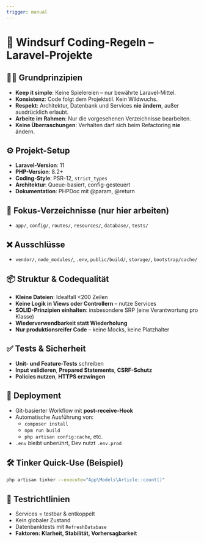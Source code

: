 ```yaml
---
trigger: manual
---
```


# 🌿 Windsurf Coding-Regeln – Laravel-Projekte

## 🧍️‍♂️ Grundprinzipien

- **Keep it simple**: Keine Spielereien – nur bewährte Laravel-Mittel.
- **Konsistenz**: Code folgt dem Projektstil. Kein Wildwuchs.
- **Respekt**: Architektur, Datenbank und Services **nie ändern**, außer ausdrücklich erlaubt.
- **Arbeite im Rahmen**: Nur die vorgesehenen Verzeichnisse bearbeiten.
- **Keine Überraschungen**: Verhalten darf sich beim Refactoring **nie** ändern.

## ⚙️ Projekt-Setup

- **Laravel-Version**: 11
- **PHP-Version**: 8.2+
- **Coding-Style**: PSR-12, `strict_types`
- **Architektur**: Queue-basiert, config-gesteuert
- **Dokumentation**: PHPDoc mit @param, @return

## 📁 Fokus-Verzeichnisse (nur hier arbeiten)

- `app/`, `config/`, `routes/`, `resources/`, `database/`, `tests/`

## ❌ Ausschlüsse

- `vendor/`, `node_modules/`, `.env`, `public/build/`, `storage/`, `bootstrap/cache/`

## 📦 Struktur & Codequalität

- **Kleine Dateien**: Idealfall <200 Zeilen
- **Keine Logik in Views oder Controllern** – nutze Services
- **SOLID-Prinzipien einhalten**: insbesondere SRP (eine Verantwortung pro Klasse)
- **Wiederverwendbarkeit statt Wiederholung**
- **Nur produktionsreifer Code** – keine Mocks, keine Platzhalter

## ✅ Tests & Sicherheit

- **Unit- und Feature-Tests** schreiben
- **Input validieren**, **Prepared Statements**, **CSRF-Schutz**
- **Policies nutzen**, **HTTPS erzwingen**

## 🚀 Deployment

- Git-basierter Workflow mit **post-receive-Hook**
- Automatische Ausführung von:
  - `composer install`
  - `npm run build`
  - `php artisan config:cache`, etc.
- `.env` bleibt unberührt, Dev nutzt `.env.prod`

## 🛠️ Tinker Quick-Use (Beispiel)

```bash
php artisan tinker --execute="App\Models\Article::count()"
```

## 🧪 Testrichtlinien

- Services = testbar & entkoppelt
- Kein globaler Zustand
- Datenbanktests mit `RefreshDatabase`
- **Faktoren: Klarheit, Stabilität, Vorhersagbarkeit**

